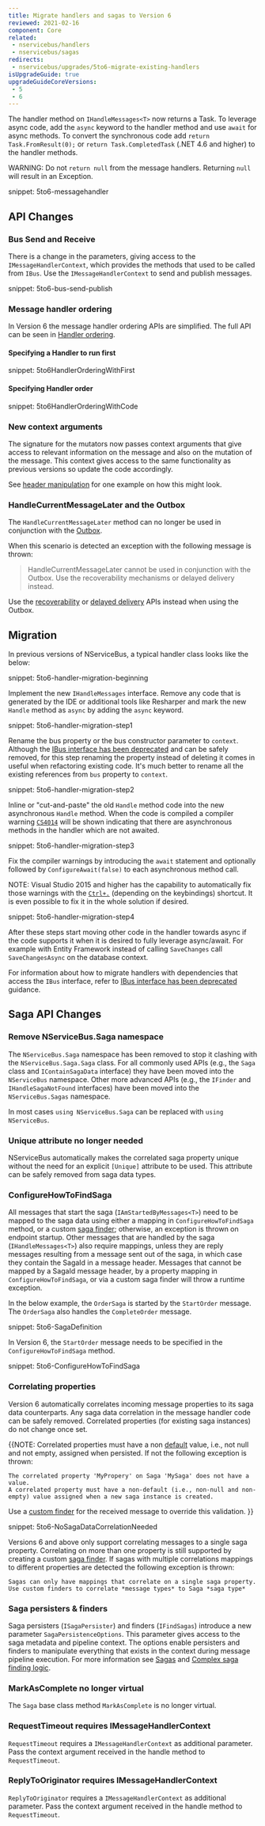 ```yaml
---
title: Migrate handlers and sagas to Version 6
reviewed: 2021-02-16
component: Core
related:
 - nservicebus/handlers
 - nservicebus/sagas
redirects:
 - nservicebus/upgrades/5to6-migrate-existing-handlers
isUpgradeGuide: true
upgradeGuideCoreVersions:
 - 5
 - 6
---
```


The handler method on `IHandleMessages<T>` now returns a Task. To leverage async code, add the `async` keyword to the handler method and use `await` for async methods. To convert the synchronous code add `return Task.FromResult(0);` or `return Task.CompletedTask` (.NET 4.6 and higher) to the handler methods.

WARNING: Do not `return null` from the message handlers. Returning `null` will result in an Exception.

snippet: 5to6-messagehandler

## API Changes

### Bus Send and Receive

There is a change in the parameters, giving access to the `IMessageHandlerContext`, which provides the methods that used to be called from `IBus`. Use the `IMessageHandlerContext` to send and publish messages.

snippet: 5to6-bus-send-publish

### Message handler ordering

In Version 6 the message handler ordering APIs are simplified. The full API can be seen in [Handler ordering](/nservicebus/handlers/handler-ordering.md).

#### Specifying a Handler to run first

snippet: 5to6HandlerOrderingWithFirst

#### Specifying Handler order

snippet: 5to6HandlerOrderingWithCode

### New context arguments

The signature for the mutators now passes context arguments that give access to relevant information on the message and also on the mutation of the message. This context gives access to the same functionality as previous versions so update the code accordingly.

See [header manipulation](/nservicebus/messaging/header-manipulation.md) for one example on how this might look.

### HandleCurrentMessageLater and the Outbox

The `HandleCurrentMessageLater` method can no longer be used in conjunction with the [Outbox](/nservicebus/outbox/). 

When this scenario is detected an exception with the following message is thrown:

> HandleCurrentMessageLater cannot be used in conjunction with the Outbox. Use the recoverability mechanisms or delayed delivery instead.

Use the [recoverability](/nservicebus/recoverability) or [delayed delivery](/nservicebus/messaging/delayed-delivery.md) APIs instead when using the Outbox.

## Migration

In previous versions of NServiceBus, a typical handler class looks like the below:

snippet: 5to6-handler-migration-beginning

Implement the new `IHandleMessages` interface. Remove any code that is generated by the IDE or additional tools like Resharper and mark the new `Handle` method as `async` by adding the `async` keyword.

snippet: 5to6-handler-migration-step1

Rename the bus property or the bus constructor parameter to `context`. Although the [IBus interface has been deprecated](moving-away-from-ibus.md) and can be safely removed, for this step renaming the property instead of deleting it comes in useful when refactoring existing code. It's much better to rename all the existing references from `bus` property to `context`.

snippet: 5to6-handler-migration-step2

Inline or "cut-and-paste" the old `Handle` method code into the new asynchronous `Handle` method. When the code is compiled a compiler warning [`CS4014`](https://msdn.microsoft.com/en-us/library/hh873131.aspx) will be shown indicating that there are asynchronous methods in the handler which are not awaited.

snippet: 5to6-handler-migration-step3

Fix the compiler warnings by introducing the `await` statement and optionally followed by `ConfigureAwait(false)` to each asynchronous method call.

NOTE: Visual Studio 2015 and higher has the capability to automatically fix those warnings with the [`Ctrl+.`](https://msdn.microsoft.com/en-us/library/dn872466.aspx) (depending on the keybindings) shortcut. It is even possible to fix it in the whole solution if desired.

snippet: 5to6-handler-migration-step4

After these steps start moving other code in the handler towards async if the code supports it when it is desired to fully leverage async/await. For example with Entity Framework instead of calling `SaveChanges` call `SaveChangesAsync` on the database context.

For information about how to migrate handlers with dependencies that access the `IBus` interface, refer to [IBus interface has been deprecated](moving-away-from-ibus.md) guidance.

## Saga API Changes

### Remove NServiceBus.Saga namespace

The `NServiceBus.Saga` namespace has been removed to stop it clashing with the `NServiceBus.Saga.Saga` class. For all commonly used APIs (e.g., the `Saga` class and `IContainSagaData` interface) they have been moved into the `NServiceBus` namespace. Other more advanced APIs (e.g., the `IFinder` and `IHandleSagaNotFound` interfaces) have been moved into the `NServiceBus.Sagas` namespace.

In most cases `using NServiceBus.Saga` can be replaced with `using NServiceBus`.

### Unique attribute no longer needed

NServiceBus automatically makes the correlated saga property unique without the need for an explicit `[Unique]` attribute to be used. This attribute can be safely removed from saga data types.

### ConfigureHowToFindSaga

All messages that start the saga (`IAmStartedByMessages<T>`) need to be mapped to the saga data using either a mapping in `ConfigureHowToFindSaga` method, or a custom [saga finder](/nservicebus/sagas/saga-finding.md); otherwise, an exception is thrown on endpoint startup. Other messages that are handled by the saga (`IHandleMessages<T>`) also require mappings, unless they are reply messages resulting from a message sent out of the saga, in which case they contain the SagaId in a message header. Messages that cannot be mapped by a SagaId message header, by a property mapping in `ConfigureHowToFindSaga`, or via a custom saga finder will throw a runtime exception.

In the below example, the `OrderSaga` is started by the `StartOrder` message. The `OrderSaga` also handles the `CompleteOrder` message.

snippet: 5to6-SagaDefinition

In Version 6, the `StartOrder` message needs to be specified in the `ConfigureHowToFindSaga` method.

snippet: 5to6-ConfigureHowToFindSaga

### Correlating properties

Version 6 automatically correlates incoming message properties to its saga data counterparts. Any saga data correlation in the message handler code can be safely removed. Correlated properties (for existing saga instances) do not change once set.

{{NOTE: Correlated properties must have a non [default](https://docs.microsoft.com/en-us/dotnet/csharp/language-reference/keywords/default-values-table) value, i.e., not null and not empty, assigned when persisted. If not the following exception is thrown: 

```
The correlated property 'MyPropery' on Saga 'MySaga' does not have a value.
A correlated property must have a non-default (i.e., non-null and non-empty) value assigned when a new saga instance is created.
```

Use a [custom finder](/nservicebus/sagas/saga-finding.md) for the received message to override this validation.
}}

snippet: 5to6-NoSagaDataCorrelationNeeded

Versions 6 and above only support correlating messages to a single saga property. Correlating on more than one property is still supported by creating a custom [saga finder](/nservicebus/sagas/saga-finding.md). If sagas with multiple correlations mappings to different properties are detected the following exception is thrown:

```
Sagas can only have mappings that correlate on a single saga property. Use custom finders to correlate *message types* to Saga *saga type*
```

### Saga persisters & finders

Saga persisters (`ISagaPersister`) and finders (`IFindSagas`) introduce a new parameter `SagaPersistenceOptions`. This parameter gives access to the saga metadata and pipeline context. The options enable persisters and finders to manipulate everything that exists in the context during message pipeline execution. For more information see [Sagas](/nservicebus/sagas/) and [Complex saga finding logic](/nservicebus/sagas/saga-finding.md).

### MarkAsComplete no longer virtual

The `Saga` base class method `MarkAsComplete` is no longer virtual.

### RequestTimeout requires IMessageHandlerContext

`RequestTimeout` requires a `IMessageHandlerContext` as additional parameter. Pass the context argument received in the handle method to `RequestTimeout`.

### ReplyToOriginator requires IMessageHandlerContext

`ReplyToOriginator` requires a `IMessageHandlerContext` as additional parameter. Pass the context argument received in the handle method to `RequestTimeout`.
